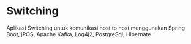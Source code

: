 # Switching
Aplikasi Switching untuk komunikasi host to host menggunakan Spring Boot,  jPOS, Apache Kafka, Log4j2, PostgreSql, Hibernate

